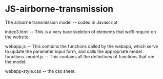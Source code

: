 # JS-airborne-transmission
The airborne transmission model -- coded in Javascript

index3.html -- This is a very bare skeleton of elements that we'll require on the website.

webapp.js -- This contains the functions called by the webapp, which serve to update the parameter input form, and calls the appropriate model functions.
model.js -- This contains all the definitions of functions that run the model.

webapp-style.css -- the css sheet.
